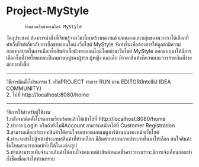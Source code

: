 # Project-MyStyle
           ร้านขายเสื้อผ้าออนไลน์ MyStyle
วัตถุประสงค์ ต้องการนำสิ่งที่เรียนรู้จากวิชานี้มาสร้างผลงานด้วยตนเองเเละกลุ่มของพวกเราได้เลือกที่ทำเว็บไซต์เกี่ยวกับการซื้อขายออนไลน์
          เว็บไซต์ MyStyle จัดทำขึ้นเพื่อต้องการให้ลูกค้ามีความสะดวกสบายในการเลือกซื้อสินค้าเสื้อผ้าทางออนไลน์โดยผ่านเว็บไซต์ MyStyle ออกแบบมาให้มีการเลือกซื้อที่ง่ายโดยเเยกเป็นหมวดหมู่ของผู้ชาย ผู้หญิง เเละเด็ก มีราคาสินค้าชัดเจนเเละการจ่ายเงินที่ง่ายต่อการสั่งซื้อ
      
<hr>
วิธีการติดตั้งโปรเเกรม 
        1. เปิดPROJECT ทำการ RUN ผ่าน EDITOR(IntelliJ IDEA COMMUNITY) <br>
        2. ไปที่ http://localhost:8080/home<br>
<hr>
 วิธีการใช้สำหรับผู้ใช้งาน
 <br>
        1.หลังจากติดตั้งโปรแกรมเรียบร้อยเเล้วให้เข้าไปที่ http://localhost:8080/home<br>
        2.ทำการ Login หรือถ้ายังไม่มีAccount สามารถสมัครได้ที่ Customer Registration<br>
        3.สามารถเลือกประเภทสินค้าได้ตามใจชอบจากเเถบเมนูบาร์ด้านบนของหน้าเว็บไซค์<br>
        4.ท่านจะเข้าไปสู่หน้าประเภทสสินค้าที่ท่านเลือก มีสินค้าหลากหลายประเภทขึ้นมาให้เลือก สนใจสินค้าชิ้นไหนสามารถกดเข้าไปได้ในเเต่ละรูป<br>
        5.ท่านสามารถเพิ่มจำนวนสินค้าได้ตามใจชอบ เเต่ถ้าสินค้าหมดชั่วคราวทางเราจะมีการเจ้งเตือนก่อนทำสั่งซื้อเพื่อเเจ้งให้ท่านทราบ<br>
   
        
